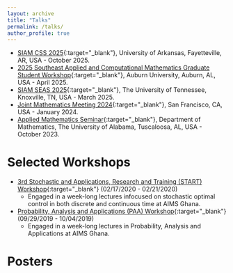 ```yaml
---
layout: archive
title: "Talks"
permalink: /talks/
author_profile: true
---
```


<!-- 
Talks
======
 -->
* [SIAM CSS 2025](https://siam.uark.edu){:target="_blank"}, University of Arkansas, Fayetteville, AR, USA - October 2025.
* [2025 Southeast Applied and Computational Mathematics Graduate Student Workshop](https://webhome.auburn.edu/~tzh0059/2025ACMworkshop.html){:target="_blank"}, Auburn University, Auburn, AL, USA - April 2025.
* [SIAM SEAS 2025](https://math.utk.edu/siam-seas/){:target="_blank"}, The University of Tennessee, Knoxville, TN, USA - March 2025.
* [Joint Mathematics Meeting 2024](https://meetings.ams.org/math/jmm2024/meetingapp.cgi/Paper/31997){:target="_blank"}, San Francisco, CA, USA - January 2024.
* [Applied Mathematics Seminar](https://math.ua.edu/conferences/){:target="_blank"}, Department of Mathematics, The University of Alabama, Tuscaloosa, AL, USA - October 2023.



Selected Workshops
======
* [3rd Stochastic and Applications, Research and Training (START) Workshop](https://aims.edu.gh/event/stochastic-applications-research-training/){:target="_blank"} (02/17/2020 - 02/21/2020)
	* Engaged in a week-long lectures infocused on stochastic optimal control in both discrete and continuous time at AIMS Ghana.
* [Probability, Analysis and Applications (PAA) Workshop](https://aims.edu.gh/event/probability-analysis-and-applications-paa-workshop/){:target="_blank"} (09/29/2019 - 10/04/2019)
	* Engaged in a week-long lectures in Probability, Analysis and Applications at AIMS Ghana.

Posters
======
